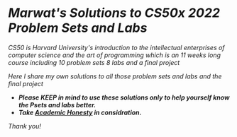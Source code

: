 # ***Marwat's Solutions to CS50x 2022 Problem Sets and Labs***

*CS50 is Harvard University's introduction to the intellectual enterprises of computer science and the art of programming which is an 11 weeks long course including 10 problem sets 8 labs and a final project*

*Here I share my own solutions to all those problem sets and labs and the final project*

- ***Please KEEP in mind to use these solutions only to help yourself know the Psets and labs better.***
- ***Take [Academic Honesty](https://cs50.harvard.edu/x/2022/honesty) in considration.***

*Thank you!*
